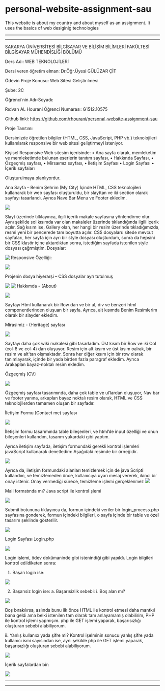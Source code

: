 # personal-website-assignment-sau
This website is about my country and about myself as an assignment. It uses the basics of web desiginig technologies



******
******
 

SAKARYA ÜNİVERSİTESİ
BİLGİSAYAR VE BİLİŞİM BİLİMLERİ FAKÜLTESİ
BİLGİSAYAR MÜHENDİSLİĞİ BÖLÜMÜ


Ders Adı: WEB TEKNOLOJİLERİ

Dersi veren öğretim elman: Dr.Öğr.Üyesi GÜLÜZAR ÇİT

Ödevin Proje Konusu: Web Sitesi Geliştirilmesi.

Şube: 2C

Öğrenci’nin Adı-Soyadı:

Rıdvan AL Hourani
Öğrenci Numarası: G1512.10575

Github linki: https://github.com/rhourani/personal-website-assignment-sau 











Proje Tanıtımı

Dersimizde öğretilen bilgiler (HTML, CSS, JavaScript, PHP vb.) teknolojileri kullanılarak responsive bir web sitesi geliştirmeyi isteniyor.

Kişisel Responsive Web sitesim içerisinde:
•	Ana sayfa olarak, memleketim ve memleketimde bulunan eserlerin tanıtım sayfası,
•	Hakkında Sayfası,
•	Özgeçmiş sayfası,
•	Mirsaımız sayfası,
•	İletişim Sayfası
•	Login Sayfası
•	İçerik sayfaları

Oluşturulmaya planlıyordur.


















Ana Sayfa – Benim Şehrim (My City)
İçinde HTML, CSS teknolojileri kullanarak bir web sayfası oluşturuldu, bir slayttan ve iki section olarak sayfayı tasarlandı. Ayrıca Nave Bar Menu ve Footer ekledim. 

<img src="webTecReportImages/main%20page.png">

Slayt üzerinde tılklayınca, ilgili içerik makale sayfasına yönlendirme olur.
Aynı şekilde sol kısımda var olan makaleler üzerinde tıklandığında ilgili içerik açılır.
Sağ kısım ise, Gallery olan, her hangi bir resim üzerinde tıkladığımızda, resmi yeni bir pencerede tam boyutta açılır.
CSS dosyaları: sitede mevcut sayfaları, her sayfa için ayrı bir style dosyası oluşturdum, sonra da hepsini bir CSS klasör içine aktardıktan sonra, istediğim sayfada istenilen style dosyası çağrmiştim.
Dosyalar:

<img src="webTecReportImages/css.png" align="left">





Responsive Özelliği:

<img src="webTecReportImages/responsive.png">
 

Projenin dosya hiyerarşi – CSS dosyalar ayrı tutulmuş

<img src="webTecReportImages/hirarşy%2001.png" align="left">
<img src="webTecReportImages/hirarşy%201.png" align="left">















Hakkımda - (About) 

<img src="webTecReportImages/about.png">


Sayfayı Html kullanarak bir Row dan ve bir ul, div ve benzeri html componentlerinden oluşuan bir sayfa. Ayrıca, alt kısımda Benim Resimlerim olarak bir slayder ekledim.


















Mirasimiz - (Heritage) sayfası

<img src="webTecReportImages/Heritage.png">

Sayfayı daha çok wiki makalesi gibi tasarladım. Üst kısım bir Row ve iki Col (col-8 ve col-4) dan oluşuyor. Resim için alt kısım ve üst kısım oalrak, bir resim ve alt’tan olşmaktadır.
Sonra her diğer kısım için bir row olarak tanımlayarak, içinde bir yada birden fazla paragraf ekledim.
Ayrıca Arakaplan bayaz-noktalı resim ekledim.
















Özgeçmiş (CV)

<img src="webTecReportImages/CV.png">

Özgeçmiş sayfası tasarımında, daha çok table ve ul’lardan oluşuyor, Nav bar ve footer yanına, arkaplan bayaz noktalı resim olarak, HTML ve CSS teknolojilerden tamamen oluşan bir sayfadır.

















İletişim Formu (Contact me) sayfası

<img src="webTecReportImages/Contact.png">

İletişim formu tasarımında table bileşenleri, ve html’de input özelliği ve onun bileşenleri kullandım, tasarım yukardaki gibi yaptım.

Ayrıca iletişim sayfada, iletişim formundaki gerekli kontrol işlemleri javaScript kullanarak denetledim: Aşağıdaki resimde bir örneğidir.

<img src="webTecReportImages/Java%20Script%20contact%20form.png">



Ayrıca da, iletişim formundaki alanları temizlemek için de java Scripti kullandım, ve temizlemeden önce, kullanıcıya uyarı mesaj vererek, ikinci bir onay istenir. Onay vermediği sürece, temizleme işlemi gerçeklenmez
<img src="webTecReportImages/Clean.png">


Mail formatında mı? Java script ile kontrol şlemi

<img src="webTecReportImages/mail.png">








Submit botununa tıklayınca da, formun içindeki veriler bir login_process.php sayfasına gonderek, formun içindeki bilgileri, o sayfa içinde bir table ve özel tasarım şeklinde gösterilir.
 
<img src="webTecReportImages/form%20data.png">




















Login Sayfası
Login.php

<img src="webTecReportImages/login.png">

Login işlemi, ödev dokümaninde gibi istenindiği gibi yapıldı. Login bilgileri kontrol edildiketen sonra:
1.	Başarı login ise:

<img src="webTecReportImages/login%20ok.png">


2.	Başarısiz login ise:
a.	Başarısizlik sebebi:
i.	Boş alan mı?

<img src="webTecReportImages/blank%20login.png">

Boş bırakılırsa, aslında bunu ilk önce HTML ile kontrol etmesi daha mantkıl bana geldi ama belki istenilen tam olarak tam anlayamamış olabilirim, PHP ile kontrol işlemi yapmışım. php ile GET işlemi yaparak, başarısızlığı oluşturan sebebi alabiliyorum.
 
ii.	Yanlış kullanıcı yada şifre mi?
Kontrol işelminin sonucu yanlış şifre yada kullanıcı ismi sayısından ise, aynı şekilde php ile GET işlemi yaparak, başarısızlığı oluşturan sebebi alabiliyorum.

<img src="webTecReportImages/user%20failed%20login.png">



İçerik sayfalardan bir:

<img src="webTecReportImages/Article.png">




*****
*****



